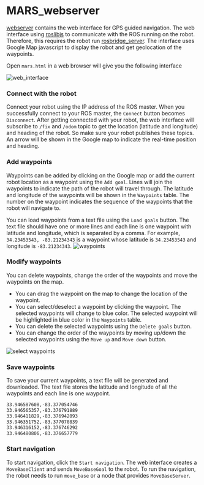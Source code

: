 # MARS_webserver
[webserver](https://github.com/asilan/mars/tree/master/control_module/mars_control/webserver) 
contains the web interface for GPS guided navigation. The web interface using 
[roslibjs](http://wiki.ros.org/roslibjs) to communicate with the ROS running on the robot. Therefore,
this requires the robot run [rosbridge_server](http://wiki.ros.org/rosbridge_server?distro=melodic).
The interface uses Google Map javascript to display the robot and get geolocation of the waypoints.

Open `mars.html` in a web browser will give you the following interface

![web_interface](https://github.com/asilan/mars/blob/master/doc/images/web_interface.png)

### Connect with the robot
Connect your robot using the IP address of the ROS master. When you successfully connect to your ROS master, the `Connect` button 
becomes `Disconnect`. After getting connected with your robot, the web interface will subscribe to `/fix` and `/odom` topic to get the
location (latitude and longitude) and heading of the robot. So make sure your robot publishes these topics. An arrow will be 
shown in the Google map to indicate the real-time position and heading.
### Add waypoints
Waypoints can be added by clicking on the Google map or add the current robot location as a waypoint using the `Add goal`. 
Lines will join the waypoints to indicate the path of the robot will travel through.
The latitude and longitude of the waypoints will be shown in the `Waypoints` table.
The number on the waypoint indicates the sequence of the waypoints that the robot will navigate to.

You can load waypoints from a text file using the `Load goals` button. The text file should have one or more lines and each line is one
waypoint with latitude and longitude, which is separated by a comma. For example, `34.23453543, -83.21234343` is a waypoint whose
latitude is `34.23453543` and longitude is `-83.21234343`.
![waypoints](https://github.com/asilan/mars/blob/master/doc/images/add_waypoints.png)

### Modify waypoints
You can delete waypoints, change the order of the waypoints and move the waypoints on the map.
  * You can drag the waypoint on the map to change the location of the waypoint.
  * You can select/deselect a waypoint by clicking the waypoint. The selected waypoints will change to blue color. The selected waypoint will be highlighted in blue color in the `Waypoints` table.
  * You can delete the selected waypoints using the `Delete goals` button.
  * You can change the order of the waypoints by moving up/down the selected waypoints using the `Move up` and `Move down` button.

![select waypoints](https://github.com/asilan/mars/blob/master/doc/images/select_waypoints.png)

### Save waypoints
To save your current waypoints, a text file will be generated and downloaded. The text file stores the latitude and longitude of
all the waypoints and each line is one waypoint.
``` txt
33.946587608,-83.377054746
33.946565357,-83.376791889
33.946411829,-83.376942093
33.946351752,-83.377070839
33.946316152,-83.376746292
33.946480806,-83.376657779
```
### Start navigation
To start navigation, click the `Start navigation`. The web interface creates a `MoveBaseClient` and sends `MoveBaseGoal` to the robot. To run the navigation, the robot needs to run `move_base` or a node that provides `MoveBaseServer`.
